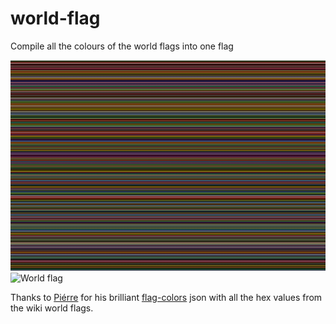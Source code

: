 # world-flag
Compile all the colours of the world flags into one flag

![All colors](https://github.com/melaniehuang/world-flag/blob/master/data/world-flag.jpg)
![World flag](http://i.imgur.com/bTmMTGv.png)

Thanks to [Piérre](https://github.com/reimertz) for his brilliant [flag-colors](https://github.com/reimertz/flag-colors) json with all the hex values from the wiki world flags.